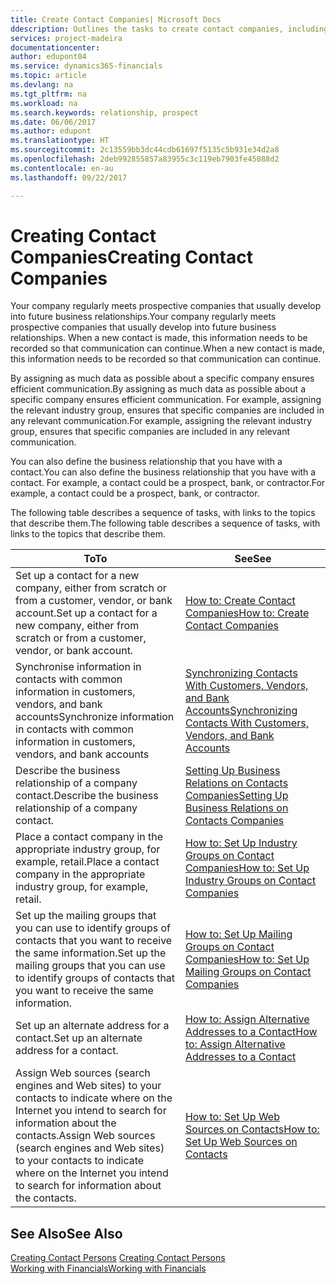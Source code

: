 ```yaml
---
title: Create Contact Companies| Microsoft Docs
ddescription: Outlines the tasks to create contact companies, including assigning relevant data about prospects and defining the business relationships you have with companies.
services: project-madeira
documentationcenter: 
author: edupont04
ms.service: dynamics365-financials
ms.topic: article
ms.devlang: na
ms.tgt_pltfrm: na
ms.workload: na
ms.search.keywords: relationship, prospect
ms.date: 06/06/2017
ms.author: edupont
ms.translationtype: HT
ms.sourcegitcommit: 2c13559bb3dc44cdb61697f5135c5b931e34d2a8
ms.openlocfilehash: 2deb992855857a83955c3c119eb7903fe45088d2
ms.contentlocale: en-au
ms.lasthandoff: 09/22/2017

---
```

# <a name="creating-contact-companies"></a><span data-ttu-id="ec067-102">Creating Contact Companies</span><span class="sxs-lookup"><span data-stu-id="ec067-102">Creating Contact Companies</span></span>
<span data-ttu-id="ec067-103">Your company regularly meets prospective companies that usually develop into future business relationships.</span><span class="sxs-lookup"><span data-stu-id="ec067-103">Your company regularly meets prospective companies that usually develop into future business relationships.</span></span> <span data-ttu-id="ec067-104">When a new contact is made, this information needs to be recorded so that communication can continue.</span><span class="sxs-lookup"><span data-stu-id="ec067-104">When a new contact is made, this information needs to be recorded so that communication can continue.</span></span>

<span data-ttu-id="ec067-105">By assigning as much data as possible about a specific company ensures efficient communication.</span><span class="sxs-lookup"><span data-stu-id="ec067-105">By assigning as much data as possible about a specific company ensures efficient communication.</span></span> <span data-ttu-id="ec067-106">For example, assigning the relevant industry group, ensures that specific companies are included in any relevant communication.</span><span class="sxs-lookup"><span data-stu-id="ec067-106">For example, assigning the relevant industry group, ensures that specific companies are included in any relevant communication.</span></span>

<span data-ttu-id="ec067-107">You can also define the business relationship that you have with a contact.</span><span class="sxs-lookup"><span data-stu-id="ec067-107">You can also define the business relationship that you have with a contact.</span></span> <span data-ttu-id="ec067-108">For example, a contact could be a prospect, bank, or contractor.</span><span class="sxs-lookup"><span data-stu-id="ec067-108">For example, a contact could be a prospect, bank, or contractor.</span></span>

<span data-ttu-id="ec067-109">The following table describes a sequence of tasks, with links to the topics that describe them.</span><span class="sxs-lookup"><span data-stu-id="ec067-109">The following table describes a sequence of tasks, with links to the topics that describe them.</span></span> 

| <span data-ttu-id="ec067-110">To</span><span class="sxs-lookup"><span data-stu-id="ec067-110">To</span></span> | <span data-ttu-id="ec067-111">See</span><span class="sxs-lookup"><span data-stu-id="ec067-111">See</span></span> |
| --- | --- |
| <span data-ttu-id="ec067-112">Set up a contact for a new company, either from scratch or from a customer, vendor, or bank account.</span><span class="sxs-lookup"><span data-stu-id="ec067-112">Set up a contact for a new company, either from scratch or from a customer, vendor, or bank account.</span></span> |[<span data-ttu-id="ec067-113">How to: Create Contact Companies</span><span class="sxs-lookup"><span data-stu-id="ec067-113">How to: Create Contact Companies</span></span>](marketing-how-create-contact-companies.md) |
| <span data-ttu-id="ec067-114">Synchronise information in contacts with common information in customers, vendors, and bank accounts</span><span class="sxs-lookup"><span data-stu-id="ec067-114">Synchronize information in contacts with common information in customers, vendors, and bank accounts</span></span> |[<span data-ttu-id="ec067-115">Synchronizing Contacts With Customers, Vendors, and Bank Accounts</span><span class="sxs-lookup"><span data-stu-id="ec067-115">Synchronizing Contacts With Customers, Vendors, and Bank Accounts</span></span>](marketing-synchronize-contacts-customers-vendors-bank-accounts.md) |
| <span data-ttu-id="ec067-116">Describe the business relationship of a company contact.</span><span class="sxs-lookup"><span data-stu-id="ec067-116">Describe the business relationship of a company contact.</span></span> |[<span data-ttu-id="ec067-117">Setting Up Business Relations on Contacts Companies</span><span class="sxs-lookup"><span data-stu-id="ec067-117">Setting Up Business Relations on Contacts Companies</span></span>](marketing-business-relations.md) |
| <span data-ttu-id="ec067-118">Place a contact company in the appropriate industry group, for example, retail.</span><span class="sxs-lookup"><span data-stu-id="ec067-118">Place a contact company in the appropriate industry group, for example, retail.</span></span> |[<span data-ttu-id="ec067-119">How to: Set Up Industry Groups on Contact Companies</span><span class="sxs-lookup"><span data-stu-id="ec067-119">How to: Set Up Industry Groups on Contact Companies</span></span>](marketing-industry-groups.md) |
| <span data-ttu-id="ec067-120">Set up the mailing groups that you can use to identify groups of contacts that you want to receive the same information.</span><span class="sxs-lookup"><span data-stu-id="ec067-120">Set up the mailing groups that you can use to identify groups of contacts that you want to receive the same information.</span></span> |[<span data-ttu-id="ec067-121">How to: Set Up Mailing Groups on Contact Companies</span><span class="sxs-lookup"><span data-stu-id="ec067-121">How to: Set Up Mailing Groups on Contact Companies</span></span>](marketing-mailing-groups.md) |
| <span data-ttu-id="ec067-122">Set up an alternate address for a contact.</span><span class="sxs-lookup"><span data-stu-id="ec067-122">Set up an alternate address for a contact.</span></span> |[<span data-ttu-id="ec067-123">How to: Assign Alternative Addresses to a Contact</span><span class="sxs-lookup"><span data-stu-id="ec067-123">How to: Assign Alternative Addresses to a Contact</span></span>](marketing-how-assign-alternate-address.md) |
| <span data-ttu-id="ec067-124">Assign Web sources (search engines and Web sites) to your contacts to indicate where on the Internet you intend to search for information about the contacts.</span><span class="sxs-lookup"><span data-stu-id="ec067-124">Assign Web sources (search engines and Web sites) to your contacts to indicate where on the Internet you intend to search for information about the contacts.</span></span> |[<span data-ttu-id="ec067-125">How to: Set Up Web Sources on Contacts</span><span class="sxs-lookup"><span data-stu-id="ec067-125">How to: Set Up Web Sources on Contacts</span></span>](marketing-web-sources.md) |

## <a name="see-also"></a><span data-ttu-id="ec067-126">See Also</span><span class="sxs-lookup"><span data-stu-id="ec067-126">See Also</span></span>
<span data-ttu-id="ec067-127">[Creating Contact Persons](marketing-create-contact-persons.md) </span><span class="sxs-lookup"><span data-stu-id="ec067-127">[Creating Contact Persons](marketing-create-contact-persons.md) </span></span>  
[<span data-ttu-id="ec067-128">Working with Financials</span><span class="sxs-lookup"><span data-stu-id="ec067-128">Working with Financials</span></span>](ui-work-product.md)


